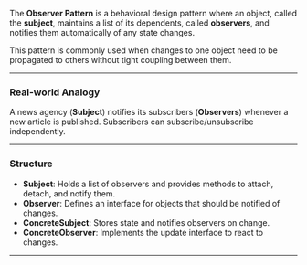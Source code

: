 The **Observer Pattern** is a behavioral design pattern where an object, called the **subject**, maintains a list of its dependents, called **observers**, and notifies them automatically of any state changes.

This pattern is commonly used when changes to one object need to be propagated to others without tight coupling between them.

---

### **Real-world Analogy**
A news agency (**Subject**) notifies its subscribers (**Observers**) whenever a new article is published. Subscribers can subscribe/unsubscribe independently.

---

### **Structure**
- **Subject**: Holds a list of observers and provides methods to attach, detach, and notify them.
- **Observer**: Defines an interface for objects that should be notified of changes.
- **ConcreteSubject**: Stores state and notifies observers on change.
- **ConcreteObserver**: Implements the update interface to react to changes.

---

